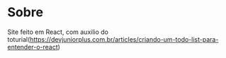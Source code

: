 # Sobre
  Site feito em React, com auxilio do toturial(https://devjuniorplus.com.br/articles/criando-um-todo-list-para-entender-o-react)
